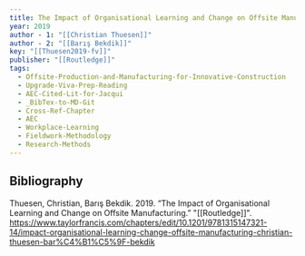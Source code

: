 ```yaml
---
title: The Impact of Organisational Learning and Change on Offsite Manufacturing
year: 2019
author - 1: "[[Christian Thuesen]]"
author - 2: "[[Barış Bekdik]]"
key: "[[Thuesen2019-fv]]"
publisher: "[[Routledge]]"
tags:
  - Offsite-Production-and-Manufacturing-for-Innovative-Construction
  - Upgrade-Viva-Prep-Reading
  - AEC-Cited-Lit-for-Jacqui
  - _BibTex-to-MD-Git
  - Cross-Ref-Chapter
  - AEC
  - Workplace-Learning
  - Fieldwork-Methodology
  - Research-Methods
---
```


## Bibliography
Thuesen, Christian, Barış Bekdik. 2019. “The Impact of Organisational Learning and Change on Offsite Manufacturing.” "[[Routledge]]". https://www.taylorfrancis.com/chapters/edit/10.1201/9781315147321-14/impact-organisational-learning-change-offsite-manufacturing-christian-thuesen-bar%C4%B1%C5%9F-bekdik